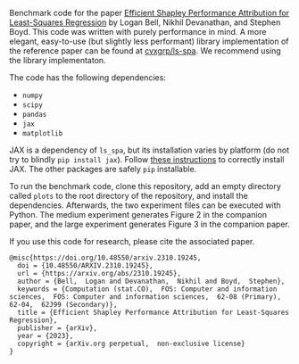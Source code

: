Benchmark code for the paper [Efficient Shapley Performance Attribution for Least-Squares
Regression](https://web.stanford.edu/~boyd/papers/ls_shapley.html) by Logan Bell,
Nikhil Devanathan, and Stephen Boyd. This code was written with purely performance in mind. 
A more elegant, easy-to-use (but slightly less performant) library implementation of the 
reference paper can be found at 
[cvxgrp/ls-spa]([https://web.stanford.edu/~boyd/papers/ls_shapley.html](https://github.com/cvxgrp/ls-spa)).
We recommend using the library implementaton.

The code has the following dependencies:
- `numpy`
- `scipy`
- `pandas`
- `jax`
- `matplotlib`

JAX is a dependency of `ls_spa`, but its installation varies by platform (do not try to 
blindly `pip install jax`). Follow 
[these instructions](https://github.com/google/jax#installation) to correctly install JAX.
The other packages are safely `pip` installable.

To run the benchmark code, clone this repository, add an empty directory called `plots`
to the root directory of the repository, and install the dependencies. Afterwards, the 
two experiment files can be executed with Python. The medium experiment generates Figure 2
in the companion paper, and the large experiment generates Figure 3 in the companion paper.

If you use this code for research, please cite the associated paper.
```
@misc{https://doi.org/10.48550/arxiv.2310.19245,
  doi = {10.48550/ARXIV.2310.19245},
  url = {https://arxiv.org/abs/2310.19245},
  author = {Bell,  Logan and Devanathan,  Nikhil and Boyd,  Stephen},
  keywords = {Computation (stat.CO),  FOS: Computer and information sciences,  FOS: Computer and information sciences,  62-08 (Primary),  62-04,  62J99 (Secondary)},
  title = {Efficient Shapley Performance Attribution for Least-Squares Regression},
  publisher = {arXiv},
  year = {2023},
  copyright = {arXiv.org perpetual,  non-exclusive license}
}
```
